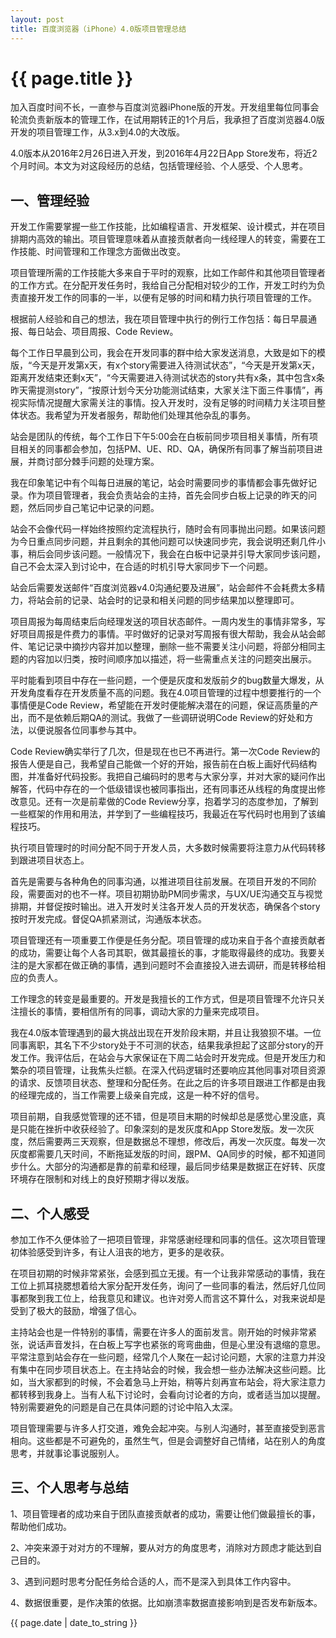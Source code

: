 ```yaml
---
layout: post
title: 百度浏览器（iPhone）4.0版项目管理总结
---
```


# {{ page.title }}

加入百度时间不长，一直参与百度浏览器iPhone版的开发。开发组里每位同事会轮流负责新版本的管理工作，在试用期转正的1个月后，我承担了百度浏览器4.0版开发的项目管理工作，从3.x到4.0的大改版。

4.0版本从2016年2月26日进入开发，到2016年4月22日App Store发布，将近2个月时间。本文为对这段经历的总结，包括管理经验、个人感受、个人思考。

## 一、管理经验

开发工作需要掌握一些工作技能，比如编程语言、开发框架、设计模式，并在项目排期内高效的输出。项目管理意味着从直接贡献者向一线经理人的转变，需要在工作技能、时间管理和工作理念方面做出改变。

项目管理所需的工作技能大多来自于平时的观察，比如工作邮件和其他项目管理者的工作方式。在分配开发任务时，我给自己分配相对较少的工作，开发工时约为负责直接开发工作的同事的一半，以便有足够的时间和精力执行项目管理的工作。

根据前人经验和自己的想法，我在项目管理中执行的例行工作包括：每日早晨通报、每日站会、项目周报、Code Review。

每个工作日早晨到公司，我会在开发同事的群中给大家发送消息，大致是如下的模版，“今天是开发第x天，有x个story需要进入待测试状态”，“今天是开发第x天，距离开发结束还剩x天”，“今天需要进入待测试状态的story共有x条，其中包含x条昨天需提测story”，“按原计划今天分功能测试结束，大家关注下面三件事情”，再视实际情况提醒大家需关注的事情。投入开发时，没有足够的时间精力关注项目整体状态。我希望为开发者服务，帮助他们处理其他杂乱的事务。

站会是团队的传统，每个工作日下午5:00会在白板前同步项目相关事情，所有项目相关的同事都会参加，包括PM、UE、RD、QA，确保所有同事了解当前项目进展，并商讨部分棘手问题的处理方案。

我在印象笔记中有个叫每日进展的笔记，站会时需要同步的事情都会事先做好记录。作为项目管理者，我会负责站会的主持，首先会同步白板上记录的昨天的问题，然后同步自己笔记中记录的问题。

站会不会像代码一样始终按照约定流程执行，随时会有同事抛出问题。如果该问题为今日重点同步问题，并且剩余的其他问题可以快速同步完，我会说明还剩几件小事，稍后会同步该问题。一般情况下，我会在白板中记录并引导大家同步该问题，自己不会太深入到讨论中，在合适的时机引导大家同步下一个问题。

站会后需要发送邮件“百度浏览器v4.0沟通纪要及进展”，站会邮件不会耗费太多精力，将站会前的记录、站会时的记录和相关问题的同步结果加以整理即可。

项目周报为每周结束后向经理发送的项目状态邮件。一周内发生的事情非常多，写好项目周报是件费力的事情。平时做好的记录对写周报有很大帮助，我会从站会邮件、笔记记录中摘抄内容并加以整理，删除一些不需要关注小问题，将部分相同主题的内容加以归类，按时间顺序加以描述，将一些需重点关注的问题突出展示。

平时能看到项目中存在一些问题，一个便是灰度和发版前夕的bug数量大爆发，从开发角度看存在开发质量不高的问题。我在4.0项目管理的过程中想要推行的一个事情便是Code Review，希望能在开发时便能解决潜在的问题，保证高质量的产出，而不是依赖后期QA的测试。我做了一些调研说明Code Review的好处和方法，以便说服各位同事参与其中。

Code Review确实举行了几次，但是现在也已不再进行。第一次Code Review的报告人便是自己，我希望自己能做一个好的开始，报告前在白板上画好代码结构图，并准备好代码投影。我把自己编码时的思考与大家分享，并对大家的疑问作出解答，代码中存在的一个低级错误也被同事指出，还有同事还从线程的角度提出修改意见。还有一次是前辈做的Code Review分享，抱着学习的态度参加，了解到一些框架的作用和用法，并学到了一些编程技巧，我最近在写代码时也用到了该编程技巧。

执行项目管理时的时间分配不同于开发人员，大多数时候需要将注意力从代码转移到跟进项目状态上。

首先是需要与各种角色的同事沟通，以推进项目往前发展。在项目开发的不同阶段，需要面对的也不一样。项目初期协助PM同步需求，与UX/UE沟通交互与视觉排期，并督促按时输出。进入开发时关注各开发人员的开发状态，确保各个story按时开发完成。督促QA抓紧测试，沟通版本状态。

项目管理还有一项重要工作便是任务分配。项目管理的成功来自于各个直接贡献者的成功，需要让每个人各司其职，做其最擅长的事，才能取得最终的成功。我要关注的是大家都在做正确的事情，遇到问题时不会直接投入进去调研，而是转移给相应的负责人。

工作理念的转变是最重要的。开发是我擅长的工作方式，但是项目管理不允许只关注擅长的事情，要相信所有的同事，调动大家的力量来完成项目。

我在4.0版本管理遇到的最大挑战出现在开发阶段末期，并且让我狼狈不堪。一位同事离职，其名下不少story处于不可测的状态，结果我承担起了这部分story的开发工作。我评估后，在站会与大家保证在下周二站会时开发完成。但是开发压力和繁杂的项目管理，让我焦头烂额。在深入代码逻辑时还要响应其他同事对项目资源的请求、反馈项目状态、整理和分配任务。在此之后的许多项目跟进工作都是由我的经理完成的，当工作需要上级亲自完成，这是一种不好的信号。

项目前期，自我感觉管理的还不错，但是项目末期的时候却总是感觉心里没底，真是只能在挫折中收获经验了。印象深刻的是发灰度和App Store发版。发一次灰度，然后需要两三天观察，但是数据总不理想，修改后，再发一次灰度。每发一次灰度都需要几天时间，不断拖延发版的时间，跟PM、QA同步的时候，都不知道同步什么。大部分的沟通都是靠的前辈和经理，最后同步结果是数据正在好转、灰度环境存在限制和对线上的良好预期才得以发版。

## 二、个人感受

参加工作不久便体验了一把项目管理，非常感谢经理和同事的信任。这次项目管理初体验感受到许多，有让人沮丧的地方，更多的是收获。

在项目初期的时候非常紧张，会感到孤立无援。有一个让我非常感动的事情，我在工位上抓耳挠腮想着给大家分配开发任务，询问了一些同事的看法，然后好几位同事都聚到我工位上，给我意见和建议。也许对旁人而言这不算什么，对我来说却是受到了极大的鼓励，增强了信心。

主持站会也是一件特别的事情，需要在许多人的面前发言。刚开始的时候非常紧张，说话声音发抖，在白板上写字也紧张的弯弯曲曲，但是心里没有退缩的意思。平常注意到站会存在一些问题，经常几个人聚在一起讨论问题，大家的注意力并没有集中在同步项目状态上。在主持站会的时候，我会想一些办法解决这些问题。比如，当大家都到的时候，不会着急马上开始，稍等片刻再宣布站会，将大家注意力都转移到我身上。当有人私下讨论时，会看向讨论者的方向，或者适当加以提醒。特别需要避免的问题是自己在具体问题的讨论中陷入太深。

项目管理需要与许多人打交道，难免会起冲突。与别人沟通时，甚至直接受到恶言相向。这些都是不可避免的，虽然生气，但是会调整好自己情绪，站在别人的角度思考，并就事论事说服别人。

## 三、个人思考与总结

1、项目管理者的成功来自于团队直接贡献者的成功，需要让他们做最擅长的事，帮助他们成功。

2、冲突来源于对对方的不理解，要从对方的角度思考，消除对方顾虑才能达到自己目的。

3、遇到问题时思考分配任务给合适的人，而不是深入到具体工作内容中。

4、数据很重要，是作决策的依据。比如崩溃率数据直接影响到是否发布新版本。

{{ page.date | date_to_string }}
